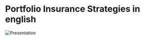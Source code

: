 # Portfolio Insurance Strategies in english

![Presentation](https://user-images.githubusercontent.com/55435176/186025140-c15cb600-3511-4bd5-850b-5e3bfbec2b52.PNG)
